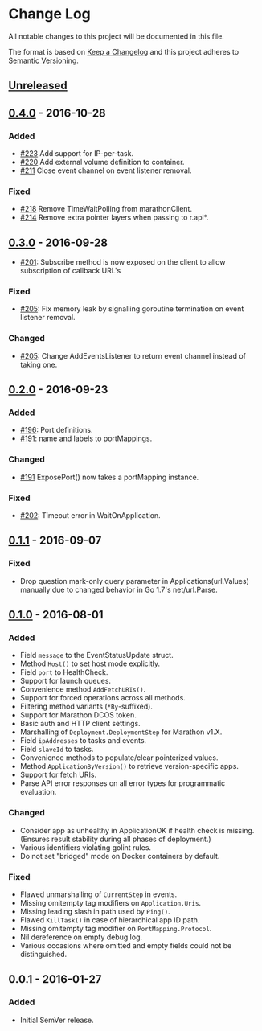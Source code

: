 # Change Log
All notable changes to this project will be documented in this file.

The format is based on [Keep a Changelog](http://keepachangelog.com/)
and this project adheres to [Semantic Versioning](http://semver.org/).

## [Unreleased]

## [0.4.0] - 2016-10-28
### Added
- [#223][PR223] Add support for IP-per-task.
- [#220][PR220] Add external volume definition to container.
- [#211][PR211] Close event channel on event listener removal.

### Fixed
- [#218][PR218] Remove TimeWaitPolling from marathonClient.
- [#214][PR214] Remove extra pointer layers when passing to r.api*.

## [0.3.0] - 2016-09-28
- [#201][PR201]: Subscribe method is now exposed on the client to allow subscription of callback URL's

### Fixed
- [#205][PR205]: Fix memory leak by signalling goroutine termination on event listener removal.

### Changed
- [#205][PR205]: Change AddEventsListener to return event channel instead of taking one.

## [0.2.0] - 2016-09-23
### Added
- [#196][PR196]: Port definitions.
- [#191][PR191]: name and labels to portMappings.

### Changed
- [#191][PR191] ExposePort() now takes a portMapping instance.

### Fixed
- [#202][PR202]: Timeout error in WaitOnApplication.

## [0.1.1] - 2016-09-07
### Fixed
- Drop question mark-only query parameter in Applications(url.Values) manually
  due to changed behavior in Go 1.7's net/url.Parse.

## [0.1.0] - 2016-08-01
### Added
- Field `message` to the EventStatusUpdate struct.
- Method `Host()` to set host mode explicitly.
- Field `port` to HealthCheck.
- Support for launch queues.
- Convenience method `AddFetchURIs()`.
- Support for forced operations across all methods.
- Filtering method variants (`*By`-suffixed).
- Support for Marathon DCOS token.
- Basic auth and HTTP client settings.
- Marshalling of `Deployment.DeploymentStep` for Marathon v1.X.
- Field `ipAddresses` to tasks and events.
- Field `slaveId` to tasks.
- Convenience methods to populate/clear pointerized values.
- Method `ApplicationByVersion()` to retrieve version-specific apps.
- Support for fetch URIs.
- Parse API error responses on all error types for programmatic evaluation.

### Changed
- Consider app as unhealthy in ApplicationOK if health check is missing. (Ensures result stability during all phases of deployment.)
- Various identifiers violating golint rules.
- Do not set "bridged" mode on Docker containers by default.

### Fixed
- Flawed unmarshalling of `CurrentStep` in events.
- Missing omitempty tag modifiers on `Application.Uris`.
- Missing leading slash in path used by `Ping()`.
- Flawed `KillTask()` in case of hierarchical app ID path.
- Missing omitempty tag modifier on `PortMapping.Protocol`.
- Nil dereference on empty debug log.
- Various occasions where omitted and empty fields could not be distinguished.

## 0.0.1 - 2016-01-27
### Added
- Initial SemVer release.

[Unreleased]: https://github.com/gambol99/go-marathon/compare/v0.4.0...HEAD
[0.4.0]: https://github.com/gambol99/go-marathon/compare/v0.3.0...v0.4.0
[0.3.0]: https://github.com/gambol99/go-marathon/compare/v0.2.0...v0.3.0
[0.2.0]: https://github.com/gambol99/go-marathon/compare/v0.1.1...v0.2.0
[0.1.1]: https://github.com/gambol99/go-marathon/compare/v0.1.0...v0.1.1
[0.1.0]: https://github.com/gambol99/go-marathon/compare/v0.0.1...v0.1.0

[PR223]: https://github.com/gambol99/go-marathon/pull/223
[PR220]: https://github.com/gambol99/go-marathon/pull/220
[PR218]: https://github.com/gambol99/go-marathon/pull/218
[PR214]: https://github.com/gambol99/go-marathon/pull/214
[PR211]: https://github.com/gambol99/go-marathon/pull/211
[PR205]: https://github.com/gambol99/go-marathon/pull/205
[PR202]: https://github.com/gambol99/go-marathon/pull/202
[PR201]: https://github.com/gambol99/go-marathon/pull/201
[PR196]: https://github.com/gambol99/go-marathon/pull/196
[PR191]: https://github.com/gambol99/go-marathon/pull/191
